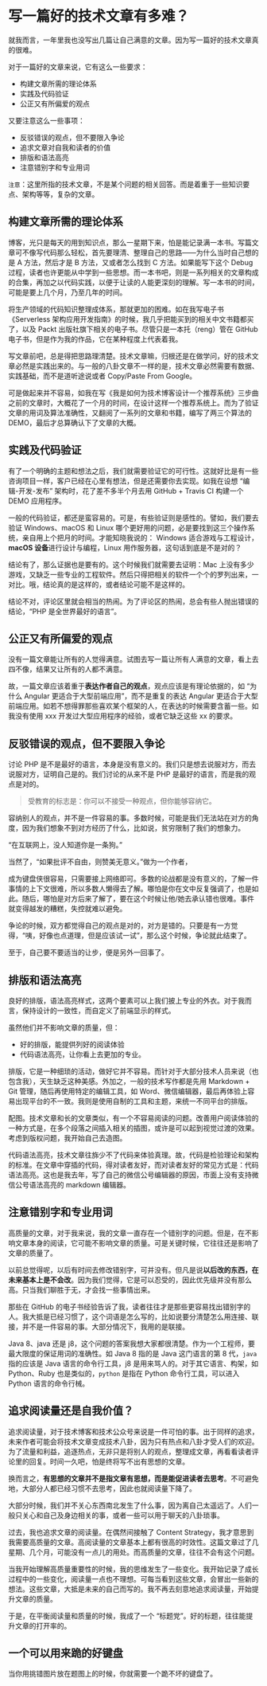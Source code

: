 写一篇好的技术文章有多难？
===

就我而言，一年里我也没写出几篇让自己满意的文章。因为写一篇好的技术文章真的很难。

对于一篇好的文章来说，它有这么一些要求：

 - 构建文章所需的理论体系
 - 实践及代码验证
 - 公正又有所偏爱的观点

又要注意这么一些事项：

 - 反驳错误的观点，但不要限入争论
 - 追求文章对自我和读者的价值
 - 排版和语法高亮
 - 注意错别字和专业用词

``注意``：这里所指的技术文章，不是某个问题的相关回答。而是着重于一些知识要点、架构等等，复杂的文章。

构建文章所需的理论体系
---

博客，光只是每天的用到知识点，那么一星期下来，怕是能记录满一本书。写篇文章可不像写代码那么轻松，首先要理清、整理自己的思路——为什么当时自己想的是 A 方法，然后才是 B 方法，又或者怎么找到 C 方法。如果能写下这个 Debug 过程，读者也许更能从中学到一些思想。而一本书吧，则是一系列相关的文章构成的合集，再加之以代码实践，以便于让读的人能更深刻的理解。写一本书的时间，可能是要上几个月，乃至几年的时间。

将生产领域的代码知识整理成体系，那就更加的困难。如在我写电子书 《Serverless 架构应用开发指南》的时候，我几乎把能买到的相关中文书籍都买了，以及 Packt 出版社旗下相关的电子书。尽管只是一本托（reng）管在 GitHub 电子书，但是作为我的作品，它在某种程度上代表着我。

写文章前吧，总是得把思路理清楚。技术文章嘛，归根还是在做学问，好的技术文章必然是实践出来的。与一般的八卦文章不一样的是，技术文章必然需要有数据、实践基础，而不是道听途说或者 Copy/Paste From Google。

可是做起来并不容易，如我在写《我是如何为技术博客设计一个推荐系统》三步曲之前的文章时，大概花了一个月的时间，在设计这样一个推荐系统上。而为了验证文章的用词及算法准确性，又翻阅了一系列的文章和书籍，编写了两三个算法的 DEMO，最后才总算确认下了文章的大概。

实践及代码验证
---

有了一个明确的主题和想法之后，我们就需要验证它的可行性。这就好比是有一些咨询项目一样，客户已经在心里有想法，但是还需要你去实现。如我在设想 “编辑-开发-发布” 架构时，花了差不多半个月去用 GitHub + Travis CI 构建一个 DEMO 应用程序。

一般的代码验证，都还是蛮容易的。可是，有些验证则是感性的。譬如，我们要去验证 Windows、macOS 和 Linux 哪个更好用的问题，必是要找到这三个操作系统，亲自用上个把月的时间。才能知晓我说的： Windows 适合游戏与工程设计，**macOS 设备**进行设计与编程，Linux 用作服务器，这句话到底是不是对的？

结论有了，那么证据也是要有的。这个时候我们就需要去证明：Mac 上没有多少游戏，又缺乏一些专业的工程软件。然后只得把相关的软件一个个的罗列出来，一对比。哦，结论真的是这样的，或者结论可能不是这样的。

结论不对，评论区里就会相当的热闹。为了评论区的热闹，总会有些人抛出错误的结论，“PHP 是全世界最好的语言”。

公正又有所偏爱的观点
---

没有一篇文章能让所有的人觉得满意。试图去写一篇让所有人满意的文章，看上去四不像，结果又让所有的人都不满意。

故，一篇文章应该着重于**表达作者自己的观点**，观点应该是有理论依据的，如 “为什么 Angular 更适合于大型前端应用”，而不是重复的表达 Angular 更适合于大型前端应用。如若不想得罪那些喜欢某个框架的人，在表达的时候需要含蓄一些。如我没有使用 xxx 开发过大型应用程序的经验，或者它缺乏这些 xx 的要求。

反驳错误的观点，但不要限入争论
---

讨论 PHP 是不是最好的语言，本身是没有意义的。我们只是想去说服对方，而去说服对方，证明自己是的。我们讨论的从来不是 PHP 是最好的语言，而是我的观点是对的。

> 受教育的标志是：你可以不接受一种观点，但你能够容纳它。

容纳别人的观点，并不是一件容易的事。多数时候，可能是我们无法站在对方的角度，因为我们想象不到对方经历了什么，比如说，贫穷限制了我们的想象力。

“在互联网上，没人知道你是一条狗。”

当然了，“如果批评不自由，则赞美无意义。”做为一个作者，

成为键盘侠很容易，只需要接上网络即可。多数的论战都是没有意义的，了解一件事情的上下文很难，所以多数人懒得去了解。哪怕是你在文中反复强调了，也是如此。随后，哪怕是对方后来了解了，要在这个时候让他/她去承认错也很难。事件就变得越发的糟糕，失控就难以避免。

争论的时候，双方都觉得自己的观点是对的，对方是错的。只要是有一方觉得，“咦，好像也点道理，但是应该试一试”，那么这个时候，争论就此结束了。

至于，自己要不要适当的让步，便是另外一回事了。

排版和语法高亮
---

良好的排版，语法高亮样式，这两个要素可以上我们披上专业的外衣。对于我而言，保持设计的一致性，而自定义了前端显示的样式。

虽然他们并不影响文章的质量，但：

 - 好的排版，能提供列好的阅读体验
 - 代码语法高亮，让你看上去更加的专业。

排版，它是一种细琐的活动，做好它并不容易。而针对于大部分技术人员来说（也包含我），天生缺乏这种美感。外加之，一般的技术写作都是先用 Markdown + Git 管理，随后再使用特定的编辑工具，如 Word、微信编辑器，最后再体验上容易出现平台的不一致。我则是使用自制的工具和主题，来统一不同平台的排版。

配图。技术文章和长的文章类似，有一个不容易阅读的问题。改善用户阅读体验的一种方式是，在多个段落之间插入相关的插图，或许是可以起到视觉过渡的效果。考虑到版权问题，我开始自己去造图。

代码语法高亮，技术文章往旆少不了代码来体验真理。故，代码是检验理论和架构的标准。在文章中穿插的代码，得对读者友好，而对读者友好的常见方式是：代码语法高亮。这也是我去年，写了自己的微信公号编辑器的原因，市面上没有支持微信公号语法高亮的 markdown 编辑器。

注意错别字和专业用词
---

高质量的文章，对于我来说，我的文章一直存在一个错别字的问题。但是，在不影响文章本身的阅读，它可能不影响文章的质量。可是关键时候，它往往还是影响了文章的质量了。

以前总觉得呢，以后有时间去修改错别字，可并没有。但凡是说**以后改的东西，在未来基本上是不会改**。因为我们觉得，它是可以忍受的，因此优先级并没有那么高。只当我们聊胜于无，才会找一些事情出来。

那些在 GitHub 的电子书经验告诉了我，读者往往才是那些更容易找出错别字的人。我大抵是已经习惯了，这个词语是怎么写的，比如说要分清楚怎么用连接、联接，并不是一件容易的事。大部分情况下，我用的是联接。

Java 8、java 还是 j8，这个问题的答案我想大家都很清楚。作为一个工程师，要最大限度的保证用词的准确性。如 Java 8 指的是 Java 这门语言的第 8 代，``java`` 指的应该是 Java 语言的命令行工具，j8 是用来骂人的。对于其它语言、构架，如 Python、Ruby 也是类似的，``python`` 是指在 Python 命令行工具，可以进入 Python 语言的命令行械。

追求阅读量还是自我价值？
---

追求阅读量，对于技术博客和技术公众号来说是一件可怕的事。出于同样的追求，未来作者可能会将技术文章变成技术八卦，因为只有热点和八卦才受人们的欢迎。为了流量和利益，追逐热点，无非只是将别人的观点，整理成文章，再看看读者评论里的回复。时间一久吧，怕是终将写不出有思想的文章。

换而言之，**有思想的文章并不是指文章有思想，而是能促进读者去思考**。不可避免地，大部分人都已经习惯不去思考，因此也就阅读量下降了。

大部分时候，我们并不关心东西南北发生了什么事，因为离自己太遥远了。人们一般只关心和自己及身边相关的事，或者一些可以用于聊天的八卦琐事。

过去，我也追求文章的阅读量。在偶然间接触了 Content Strategy，我才意思到我需要高质量的文章。高阅读量的文章基本上都有很高的时效性。这篇文章过了几星期、几个月，可能没有一点儿的用处。而高质量的文章，往往不会有这个问题。

当我开始理解高质量重要性的时候，我的思维发生了一些变化。我开始记录了成长过程中的一些变化，阅读量一点也不理想。可每当看到这些文章，会冒出一些新的想法。这些文章，大抵是未来的自己而写的。我不再去刻意地追求阅读量，开始提升文章的质量。

于是，在平衡阅读量和质量的时候，我成了一个 “标题党”。好的标题，往往能提升文章的打开率的。

一个可以用来跪的好键盘
---

当你用挑错图片放在题图上的时候，你就需要一个跪不坏的键盘了。
